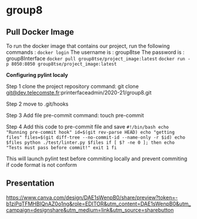 # group8
## Pull Docker Image
To run the docker image that contains our project, run the following commands :
`docker login`
The username is : group8tse
The password is : group8Interface
`docker pull group8tse/project_image:latest`
`docker run -p 8050:8050 group8tse/project_image:latest`

**Configuring pylint localy**

Step 1
clone the project repository
command: git clone git@dev.telecomste.fr:printerfaceadmin/2020-21/group8.git

Step 2
move to .git/hooks

Step 3
Add file pre-commit
command: touch pre-commit

Step 4
Add this code to pre-commit file and save 
`#!/bin/bash
echo "Running pre-commit hook"
id=$(git rev-parse HEAD)
echo "getting files"
files=$(git diff-tree --no-commit-id --name-only -r $id)
echo $files
python ./test/linter.py $files
if [ $? -ne 0 ]; then
 echo "Tests must pass before commit!"
 exit 1
fi`

This will launch pylint test before commiting locally and prevent commiting if code format is not conform

## Presentation
https://www.canva.com/design/DAE1sWenpB0/share/preview?token=-b1ziPqTFMHBIQnAZ0o1ng&role=EDITOR&utm_content=DAE1sWenpB0&utm_campaign=designshare&utm_medium=link&utm_source=sharebutton
